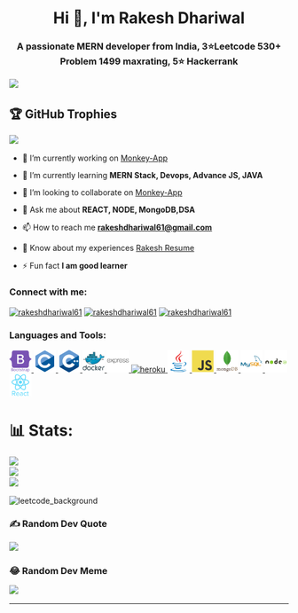 <h1 align="center">Hi 👋, I'm Rakesh Dhariwal</h1>
<h3 align="center">A passionate MERN developer from India, 3⭐Leetcode 530+ Problem 1499 maxrating, 5⭐ Hackerrank</h3>

[![](https://visitcount.itsvg.in/api?id=masterghost2002&icon=7&color=4)](https://visitcount.itsvg.in)

## 🏆 GitHub Trophies
![](https://github-profile-trophy.vercel.app/?username=masterghost2002&theme=chalk&no-frame=true&no-bg=true&margin-w=4)

- 🔭 I’m currently working on [Monkey-App](https://github.com/masterghost2002/Monkey-Blog)

- 🌱 I’m currently learning **MERN Stack, Devops, Advance JS, JAVA**

- 👯 I’m looking to collaborate on [Monkey-App](https://github.com/masterghost2002/Monkey-Blog)

- 💬 Ask me about **REACT, NODE, MongoDB,DSA**

- 📫 How to reach me **rakeshdhariwal61@gmail.com**

- 📄 Know about my experiences [Rakesh Resume](https://drive.google.com/file/d/1Yybef8qNHN-6PmbGopaB6L3hTzA47v05/view?usp=share_link)

- ⚡ Fun fact **I am good learner**

<h3 align="left">Connect with me:</h3>
<p align="left">
<a href="https://linkedin.com/in/rakeshdhariwal61" target="blank"><img align="center" src="https://raw.githubusercontent.com/rahuldkjain/github-profile-readme-generator/master/src/images/icons/Social/linked-in-alt.svg" alt="rakeshdhariwal61" height="30" width="40" /></a>
<a href="https://www.hackerrank.com/rakeshdhariwal61" target="blank"><img align="center" src="https://raw.githubusercontent.com/rahuldkjain/github-profile-readme-generator/master/src/images/icons/Social/hackerrank.svg" alt="rakeshdhariwal61" height="30" width="40" /></a>
<a href="https://www.leetcode.com/rakeshdhariwal61" target="blank"><img align="center" src="https://raw.githubusercontent.com/rahuldkjain/github-profile-readme-generator/master/src/images/icons/Social/leet-code.svg" alt="rakeshdhariwal61" height="30" width="40" /></a>
</p>

<h3 align="left">Languages and Tools:</h3>
<p align="left"> <a href="https://getbootstrap.com" target="_blank" rel="noreferrer"> <img src="https://raw.githubusercontent.com/devicons/devicon/master/icons/bootstrap/bootstrap-plain-wordmark.svg" alt="bootstrap" width="40" height="40"/> </a> <a href="https://www.cprogramming.com/" target="_blank" rel="noreferrer"> <img src="https://raw.githubusercontent.com/devicons/devicon/master/icons/c/c-original.svg" alt="c" width="40" height="40"/> </a> <a href="https://www.w3schools.com/cpp/" target="_blank" rel="noreferrer"> <img src="https://raw.githubusercontent.com/devicons/devicon/master/icons/cplusplus/cplusplus-original.svg" alt="cplusplus" width="40" height="40"/> </a> <a href="https://www.docker.com/" target="_blank" rel="noreferrer"> <img src="https://raw.githubusercontent.com/devicons/devicon/master/icons/docker/docker-original-wordmark.svg" alt="docker" width="40" height="40"/> </a> <a href="https://expressjs.com" target="_blank" rel="noreferrer"> <img src="https://raw.githubusercontent.com/devicons/devicon/master/icons/express/express-original-wordmark.svg" alt="express" width="40" height="40"/> </a> <a href="https://heroku.com" target="_blank" rel="noreferrer"> <img src="https://www.vectorlogo.zone/logos/heroku/heroku-icon.svg" alt="heroku" width="40" height="40"/> </a> <a href="https://www.java.com" target="_blank" rel="noreferrer"> <img src="https://raw.githubusercontent.com/devicons/devicon/master/icons/java/java-original.svg" alt="java" width="40" height="40"/> </a> <a href="https://developer.mozilla.org/en-US/docs/Web/JavaScript" target="_blank" rel="noreferrer"> <img src="https://raw.githubusercontent.com/devicons/devicon/master/icons/javascript/javascript-original.svg" alt="javascript" width="40" height="40"/> </a> <a href="https://www.mongodb.com/" target="_blank" rel="noreferrer"> <img src="https://raw.githubusercontent.com/devicons/devicon/master/icons/mongodb/mongodb-original-wordmark.svg" alt="mongodb" width="40" height="40"/> </a> <a href="https://www.mysql.com/" target="_blank" rel="noreferrer"> <img src="https://raw.githubusercontent.com/devicons/devicon/master/icons/mysql/mysql-original-wordmark.svg" alt="mysql" width="40" height="40"/> </a> <a href="https://nodejs.org" target="_blank" rel="noreferrer"> <img src="https://raw.githubusercontent.com/devicons/devicon/master/icons/nodejs/nodejs-original-wordmark.svg" alt="nodejs" width="40" height="40"/> </a> <a href="https://reactjs.org/" target="_blank" rel="noreferrer"> <img src="https://raw.githubusercontent.com/devicons/devicon/master/icons/react/react-original-wordmark.svg" alt="react" width="40" height="40"/> </a> </p>

# 📊 Stats:
![](https://github-readme-stats.vercel.app/api?username=masterghost2002&theme=monokai&hide_border=false&include_all_commits=true&count_private=true)<br/>
![](https://github-readme-streak-stats.herokuapp.com/?user=masterghost2002&theme=monokai&hide_border=false)<br/>
![](https://github-readme-stats.vercel.app/api/top-langs/?username=masterghost2002&theme=monokai&hide_border=false&include_all_commits=true&count_private=true&layout=compact)

<img width="628" alt="leetcode_background" src="https://user-images.githubusercontent.com/55751461/200127537-a94a9855-105d-4d70-beef-4fa062dbaf9e.png">



### ✍️ Random Dev Quote
![](https://quotes-github-readme.vercel.app/api?type=horizontal&theme=merko)

### 😂 Random Dev Meme
<img src="https://random-memer.herokuapp.com/" width="512px"/>

---

<!-- Proudly created with GPRM ( https://gprm.itsvg.in ) -->

